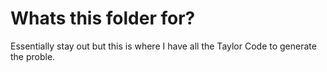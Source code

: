 # Whats this folder for? 

Essentially stay out but this is where I have all the Taylor Code to generate the proble.